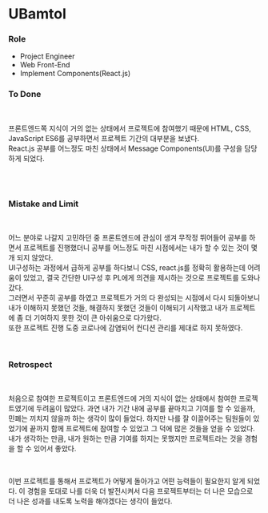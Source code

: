 # UBamtol
### Role
- Project Engineer
- Web Front-End
- Implement Components(React.js)

### To Done  
<br />

프론트엔드쪽 지식이 거의 없는 상태에서 프로젝트에 참여했기 때문에 HTML, CSS, JavaScript ES6를 공부하면서 프로젝트 기간의 대부분을 보냈다.   
React.js 공부를 어느정도 마친 상태에서 Message Components(UI)를 구성을 담당하게 되었다. 

<br />

  

<br />

### Mistake and Limit
<br />

어느 분야로 나갈지 고민하던 중 프론트엔드에 관심이 생겨 무작정 뛰어들어 공부를 하면서 프로젝트를
진행했더니 공부를 어느정도 마친 시점에서는 내가 할 수 있는 것이 몇개 되지 않았다.  
UI구성하는 과정에서 급하게 공부를 하다보니 CSS, react.js를 정확히 활용하는데 어려움이 있었고, 결국
간단한 UI구성 후 PL에게 의견을 제시하는 것으로 프로젝트를 도와나갔다.  
그러면서 꾸준히 공부를 하였고
프로젝트가 거의 다 완성되는 시점에서 다시 되돌아보니 내가 이해하지 못했던 것들, 해결하지 못했던 것들이
이해되기 시작했고 내가 프로젝트에 좀 더 기여하지 못한 것이 큰 아쉬움으로 다가왔다.  
또한 프로젝트 진행 도중 코로나에 감염되어 컨디션 관리를 제대로 하지 못하였다.

<br />

### Retrospect
<br />

처음으로 참여한 프로젝트이고 프론트엔드에 거의 지식이 없는 상태에서 참여한 프로젝트였기에 두려움이 많았다.
과연 내가 기간 내에 공부를 끝마치고 기여를 할 수 있을까, 민폐는 끼치지 않을까 하는 생각이 많이 들었다.
하지만 나를 잘 이끌어주는 팀원들이 있었기에 끝까지 함께 프로젝트에 참여할 수 있었고 그 덕에 많은 것들을 얻을 수 있었다.
내가 생각하는 만큼, 내가 원하는 만큼 기여를 하지는 못했지만 프로젝트라는 것을 경험을 할 수 있어서 좋았다.

<br />

이번 프로젝트를 통해서 프로젝트가 어떻게 돌아가고 어떤 능력들이 필요한지 알게 되었다. 이 경험을 토대로 나를 더욱 더 발전시켜서
다음 프로젝트부터는 더 나은 모습으로 더 나은 성과를 내도록 노력을 해야겠다는 생각이 들었다.
